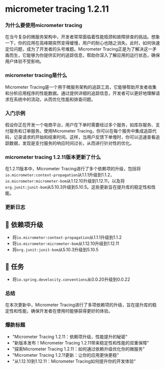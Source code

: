 # micrometer tracing 1.2.11
### 为什么要使用micrometer tracing

在当今复杂的微服务架构中，开发者常常面临着性能瓶颈和故障排查的挑战。想象一下，你的应用在高峰期突然变得缓慢，用户的耐心也随之消失。此时，如何快速定位问题，成为了开发者的头号难题。Micrometer Tracing正是为了解决这一矛盾而生，它能够为你提供实时的追踪信息，帮助你深入了解应用的运行状态，确保用户体验不受影响。

### micrometer tracing是什么

Micrometer Tracing是一个用于微服务架构的追踪工具，它能够帮助开发者收集和分析应用程序的性能数据。通过提供详细的追踪信息，开发者可以更好地理解请求在系统中的流动，从而优化性能和排查问题。

### 入门示例

假设你正在开发一个电商平台，用户在下单时需要经过多个服务，如库存服务、支付服务和订单服务。使用Micrometer Tracing，你可以在每个服务中集成追踪代码，记录请求的开始和结束时间。这样，当用户反馈下单慢时，你可以迅速查看追踪数据，发现是支付服务的响应时间过长，从而进行针对性的优化。

### micrometer tracing 1.2.11版本更新了什么

在1.2.11版本中，Micrometer Tracing进行了多个依赖项的升级，包括将`io.micrometer:context-propagation`从1.1.1升级到1.1.2，`io.micrometer:micrometer-bom`从1.12.10升级到1.12.11，以及将`org.junit:junit-bom`从5.10.3升级到5.10.5。这些更新旨在提升库的稳定性和性能。

### 更新日志

## 🔨 依赖项升级
- 将`io.micrometer:context-propagation`从1.1.1升级到1.1.2
- 将`io.micrometer:micrometer-bom`从1.12.10升级到1.12.11
- 将`org.junit:junit-bom`从5.10.3升级到5.10.5

## 📝 任务
- 将`io.spring.develocity.conventions`从0.0.20升级到0.0.22

### 总结

在本次更新中，Micrometer Tracing进行了多项依赖项的升级，旨在提升库的稳定性和性能，确保开发者在使用时能够获得更好的体验。

### 爆款标题

- "Micrometer Tracing 1.2.11：依赖项升级，性能提升的秘密"
- "新版本发布！Micrometer Tracing 1.2.11带来稳定性和性能的双重保障"
- "探索Micrometer Tracing 1.2.11：如何通过依赖升级优化你的微服务"
- "Micrometer Tracing 1.2.11更新：让你的应用更快更稳"
- "从1.12.10到1.12.11：Micrometer Tracing如何提升你的开发体验"